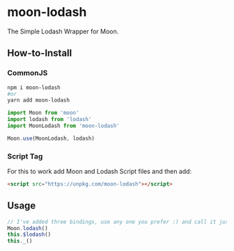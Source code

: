 # moon-lodash
The Simple Lodash Wrapper for Moon.

## How-to-Install

### CommonJS

```bash
npm i moon-lodash
#or
yarn add moon-lodash 
```

```javascript
import Moon from 'moon'
import lodash from 'lodash'
import MoonLodash from 'moon-lodash'

Moon.use(MoonLodash, lodash)
```

### Script Tag

For this to work add Moon and Lodash Script files and then add:

```html
<script src="https://unpkg.com/moon-lodash"></script>
```

## Usage
```javascript
// I've added three bindings, use any one you prefer :) and call it just like lodash!
Moon.lodash()
this.$lodash()
this._()
```